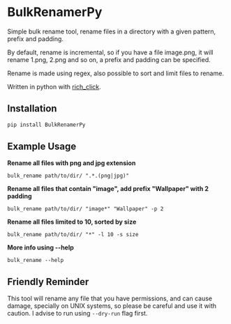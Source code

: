 # BulkRenamerPy

Simple bulk rename tool, rename files in a directory with a given pattern, prefix and padding.

By default, rename is incremental, so if you have a file image.png, it will rename 1.png, 2.png and so on, a prefix and padding can be specified.

Rename is made using regex, also possible to sort and limit files to rename.

Written in python with [rich_click](https://github.com/ewels/rich-click/).

## Installation

```bash
pip install BulkRenamerPy
```

## Example Usage

**Rename all files with png and jpg extension**

`bulk_rename path/to/dir/ ".*.(png|jpg)"`

**Rename all files that contain "image", add prefix "Wallpaper" with 2 padding**

`bulk_rename path/to/dir/ "image*" "Wallpaper" -p 2`

**Rename all files limited to 10, sorted by size**

`bulk_rename path/to/dir/ "*" -l 10 -s size`

**More info using --help**

`bulk_rename --help`

## **Friendly Reminder**

This tool will rename any file that you have permissions, and can cause damage, specially on UNIX systems, so please be careful and use it with caution. I advise to run using `--dry-run` flag first.
